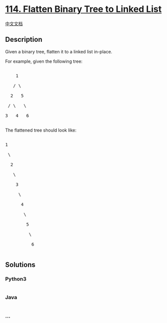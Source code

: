 # [114. Flatten Binary Tree to Linked List](https://leetcode.com/problems/flatten-binary-tree-to-linked-list)

[中文文档](/solution/0100-0199/0114.Flatten%20Binary%20Tree%20to%20Linked%20List/README.md)

## Description

<p>Given a binary tree, flatten it to a linked list in-place.</p>

<p>For example, given the following tree:</p>

<pre>

    1

   / \

  2   5

 / \   \

3   4   6

</pre>

<p>The flattened tree should look like:</p>

<pre>

1

 \

  2

   \

    3

     \

      4

       \

        5

         \

          6

</pre>

## Solutions

<!-- tabs:start -->

### **Python3**

```python

```

### **Java**

```java

```

### **...**

```

```

<!-- tabs:end -->
